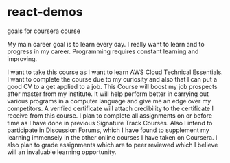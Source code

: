 # react-demos


goals for coursera course


My main career goal is to learn every day. I really want to learn and to progress in my career. Programming requires constant learning and improving. 

I want to take this course as I want to learn AWS Cloud Technical Essentials. I want to complete the course due to my curiosity and also that I can put a good CV to a get applied to a job. This Course will boost my job prospects after master from my institute. It will help perform better in carrying out various programs in a computer language and give me an edge over my competitors. A verified certificate will attach credibility to the certificate I receive from this course. I plan to complete all assignments on or before time as I have done in previous Signature Track Courses. Also I intend to participate in Discussion Forums, which I have found to supplement my learning immensely in the other online courses I have taken on Coursera. I also plan to grade assignments which are to peer reviewed which I believe will an invaluable learning opportunity.
